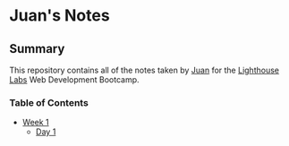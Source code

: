 # Juan's Notes

## Summary 

This repository contains all of the notes taken by [Juan](https://github.com/Totalreine) for the [Lighthouse Labs](https://www.lighthouselabs.ca) Web Development Bootcamp.

### Table of Contents

* [Week 1](/Week_1)
  * [Day 1](/Week_1/Day_1)